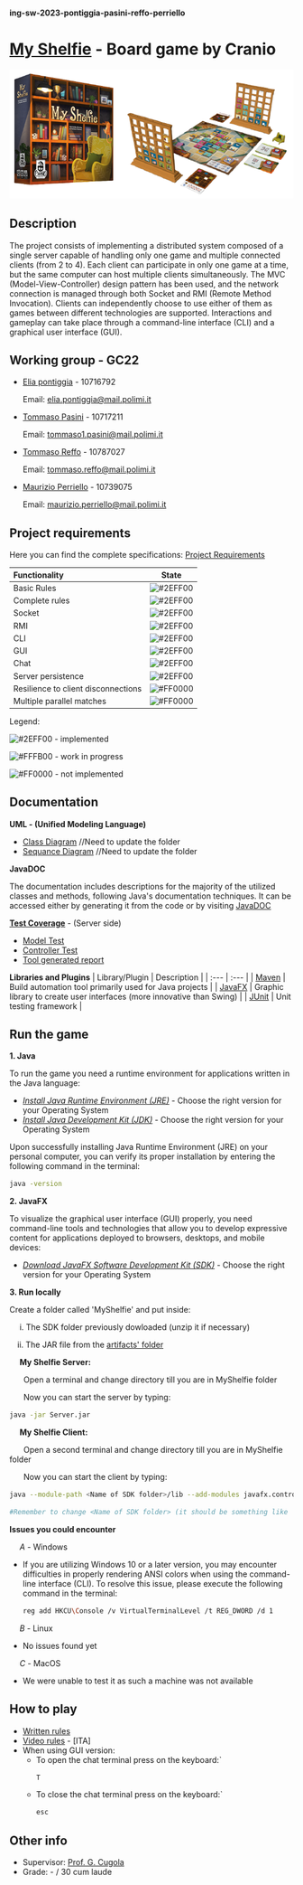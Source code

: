 #### ing-sw-2023-pontiggia-pasini-reffo-perriello

# [My Shelfie](https://www.craniocreations.it/prodotto/my-shelfie) - Board game by Cranio

![My Shelfie Box](src/main/resources/images/My_Shelfie_Box.png)

## Description

The project consists of implementing a distributed system composed of a single server capable of handling only one game and multiple connected clients (from 2 to 4). 
Each client can participate in only one game at a time, but the same computer can host multiple clients simultaneously. 
The MVC (Model-View-Controller) design pattern has been used, and the network connection is managed through both Socket and RMI (Remote Method Invocation). 
Clients can independently choose to use either of them as games between different technologies are supported. 
Interactions and gameplay can take place through a command-line interface (CLI) and a graphical user interface (GUI).

## Working group - GC22
- [Elia pontiggia](https://github.com/pontig) - 10716792

  Email: elia.pontiggia@mail.polimi.it
  
- [Tommaso Pasini](https://github.com/TommiPasi) - 10717211

  Email: tommaso1.pasini@mail.polimi.it
  
- [Tommaso Reffo](https://github.com/tommymmo) - 10787027

  Email: tommaso.reffo@mail.polimi.it
  
- [Maurizio Perriello](https://github.com/MaurizioPerriello16) - 10739075

  Email: maurizio.perriello@mail.polimi.it
  
## Project requirements

Here you can find the complete specifications: [Project Requirements](game_materials/project_requirement.pdf)

| Functionality                       | State                                                    |
| :---                                | :---:                                                    |
| Basic Rules                         | ![#2EFF00](https://placehold.co/15x15/2EFF00/2EFF00.png) |
| Complete rules                      | ![#2EFF00](https://placehold.co/15x15/2EFF00/2EFF00.png) |
| Socket                              | ![#2EFF00](https://placehold.co/15x15/2EFF00/2EFF00.png) |
| RMI                                 | ![#2EFF00](https://placehold.co/15x15/2EFF00/2EFF00.png) |
| CLI                                 | ![#2EFF00](https://placehold.co/15x15/2EFF00/2EFF00.png) |
| GUI                                 | ![#2EFF00](https://placehold.co/15x15/2EFF00/2EFF00.png) |
| Chat                                | ![#2EFF00](https://placehold.co/15x15/2EFF00/2EFF00.png) |
| Server persistence                  | ![#2EFF00](https://placehold.co/15x15/2EFF00/2EFF00.png) |
| Resilience to client disconnections | ![#FF0000](https://placehold.co/15x15/f03c15/FF0000.png) |
| Multiple parallel matches           | ![#FF0000](https://placehold.co/15x15/f03c15/FF0000.png) |

Legend:

![#2EFF00](https://placehold.co/15x15/2EFF00/2EFF00.png) - implemented

![#FFFB00](https://placehold.co/15x15/FFFB00/FFFB00.png) - work in progress

![#FF0000](https://placehold.co/15x15/FF0000/FF0000.png) - not implemented

## Documentation
**UML - (Unified Modeling Language)**
- [Class Diagram](deliveries/UML)                 //Need to update the folder
- [Sequance Diagram](deliveries/UML)              //Need to update the folder

**JavaDOC**

The documentation includes descriptions for the majority of the utilized classes and methods, following Java's documentation techniques. 
It can be accessed either by generating it from the code or by visiting [JavaDOC](deliveries/JavaDoc)       

**[Test Coverage](deliveries/Test_Coverage/coverage.png)** - (Server side)
- [Model Test](src/test/java/it/polimi/ingsw/model)
- [Controller Test](src/test/java/it/polimi/ingsw/controller)
- [Tool generated report](deliveries/Test_Coverage)

**Libraries and Plugins** 
| Library/Plugin                     | Description                                                            |
| :---                               | :---                                                                   |
| [Maven](https://maven.apache.org/) | Build automation tool primarily used for Java projects                 |
| [JavaFX](https://openjfx.io/)      | Graphic library to create user interfaces (more innovative than Swing) |
| [JUnit](https://junit.org/junit5/) | Unit testing framework                                                 |

## Run the game

**1. Java**

To run the game you need a runtime environment for applications written in the Java language:

- [_Install Java Runtime Environment (JRE)_](https://www.java.com/it/download/manual.jsp) - Choose the right version for your Operating System
- [_Install Java Development Kit (JDK)_](https://www.oracle.com/java/technologies/downloads/) - Choose the right version for your Operating System

Upon successfully installing Java Runtime Environment (JRE) on your personal computer, you can verify its proper installation by entering the following command in the terminal:
```bash
java -version
```

**2. JavaFX**

To visualize the graphical user interface (GUI) properly, you need command-line tools and technologies that allow you to develop expressive content for applications deployed to browsers, desktops, and mobile devices:

- [_Download JavaFX Software Development Kit (SDK)_](https://gluonhq.com/products/javafx/) - Choose the right version for your Operating System

**3. Run locally**

Create a folder called 'MyShelfie' and put inside:

&emsp;&nbsp;i. The SDK folder previously dowloaded (unzip it if necessary)

&emsp;ii. The JAR file from the [artifacts' folder](artifacts)               

&emsp; **My Shelfie Server:**

&emsp;&ensp; Open a terminal and change directory till you are in MyShelfie folder

&emsp;&ensp; Now you can start the server by typing:
```bash
java -jar Server.jar 
```

&emsp; **My Shelfie Client:**

&emsp;&ensp; Open a second terminal and change directory till you are in MyShelfie folder

&emsp;&ensp; Now you can start the client by typing:
```bash
java --module-path <Name of SDK folder>/lib --add-modules javafx.controls,javafx.fxml -jar Client.jar
```
```bash
#Remember to change <Name of SDK folder> (it should be something like 'javafx-sdk-20.0.1')
```

**Issues you could encounter**

&emsp; *A -* Windows
- If you are utilizing Windows 10 or a later version, you may encounter difficulties in properly rendering ANSI colors when using the command-line interface (CLI). To resolve this issue, please execute the following command in the terminal:
  
  ```bash
  reg add HKCU\Console /v VirtualTerminalLevel /t REG_DWORD /d 1
  ```

&emsp; *B -* Linux
- No issues found yet
  
&emsp; *C -* MacOS
- We were unable to test it as such a machine was not available

## How to play
- [Written rules](game_materials/rules)
- [Video rules](https://www.youtube.com/watch?v=BNzV1NHd-To&t=75s) - [ITA]
- When using GUI version:
  -  To open the chat terminal press on the keyboard:`
     ```bash
     T
     ```
  - To close the chat terminal press on the keyboard:`
     ```bash
     esc
     ```

## Other info
- Supervisor: [Prof. G. Cugola](https://cugola.faculty.polimi.it/)
- Grade: - / 30 cum laude

